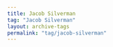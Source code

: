 ```yaml
---
title: Jacob Silverman
tag: "Jacob Silverman"
layout: archive-tags
permalink: "tag/jacob-silverman"
---
```

